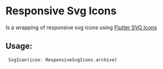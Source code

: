 # Responsive Svg Icons
Is a wrapping of responsive svg icons using [Flutter SVG Icons](https://pub.dev/packages/flutter_svg_icons)

## Usage:
```dart
 SvgIcon(icon: ResponsiveSvgIcons.archive)
```